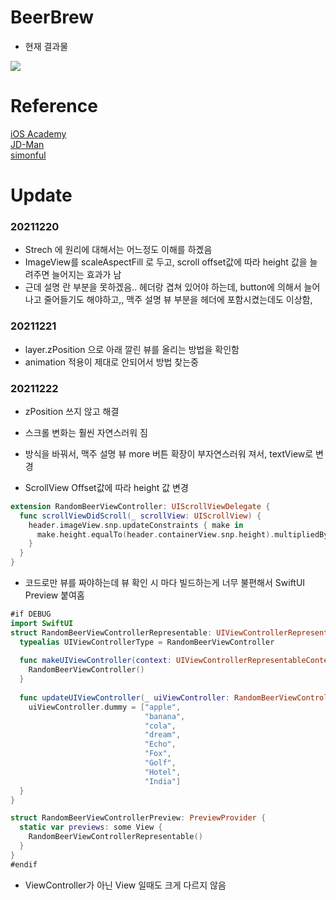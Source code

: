 # BeerBrew

- 현재 결과물

![](src/3.gif)

# Reference
[iOS Academy](https://youtu.be/ur7UsnCVPjc)<br>
[JD-Man](https://github.com/JD-man/SeSAC/tree/main/Beers)<br>
[simonful](https://github.com/simoniful/SSAC_BeerRecommendation)<br>

# Update
### 20211220
- Strech 에 원리에 대해서는 어느정도 이해를 하곘음
- ImageView를 scaleAspectFill 로 두고, scroll offset값에 따라 height 값을 늘려주면 늘어지는 효과가 남
- 근데 설명 란 부분을 못하겠음.. 헤더랑 겹쳐 있어야 하는데, button에 의해서 늘어나고 줄어들기도 해야하고,, 맥주 설명 뷰 부분을 헤더에 포함시켰는데도 이상함, 

### 20211221
- layer.zPosition 으로 아래 깔린 뷰를 올리는 방법을 확인함
- animation 적용이 제대로 안되어서 방법 찾는중

### 20211222
- zPosition 쓰지 않고 해결
- 스크롤 변화는 훨씬 자연스러워 짐
- 방식을 바꿔서, 맥주 설명 뷰 more 버튼 확장이 부자연스러워 져서, textView로 변경

- ScrollView Offset값에 따라 height 값 변경
```Swift
extension RandomBeerViewController: UIScrollViewDelegate {
  func scrollViewDidScroll(_ scrollView: UIScrollView) {
    header.imageView.snp.updateConstraints { make in
      make.height.equalTo(header.containerView.snp.height).multipliedBy(0.5).offset(-scrollView.contentOffset.y)
    }
  }
}
```

- 코드로만 뷰를 짜야하는데 뷰 확인 시 마다 빌드하는게 너무 불편해서 SwiftUI Preview 붙여홈
```Swift
#if DEBUG
import SwiftUI
struct RandomBeerViewControllerRepresentable: UIViewControllerRepresentable {
  typealias UIViewControllerType = RandomBeerViewController
  
  func makeUIViewController(context: UIViewControllerRepresentableContext<RandomBeerViewControllerRepresentable>) -> RandomBeerViewController {
    RandomBeerViewController()
  }
  
  func updateUIViewController(_ uiViewController: RandomBeerViewController, context: Context) {
    uiViewController.dummy = ["apple",
                              "banana",
                              "cola",
                              "dream",
                              "Echo",
                              "Fox",
                              "Golf",
                              "Hotel",
                              "India"]
  }
}

struct RandomBeerViewControllerPreview: PreviewProvider {
  static var previews: some View {
    RandomBeerViewControllerRepresentable()
  }
}
#endif
```
- ViewController가 아닌 View 일때도 크게 다르지 않음